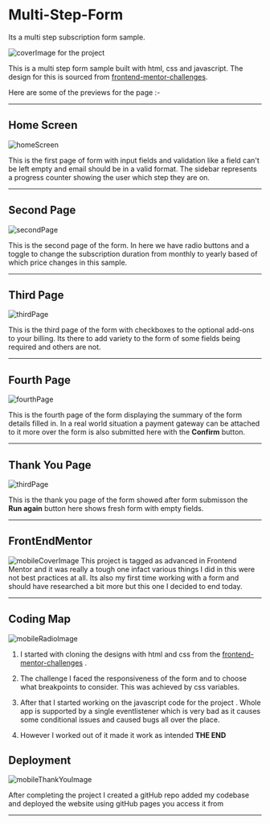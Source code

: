 # Multi-Step-Form
 Its a multi step subscription form sample.

![coverImage for the project](preview/coverImage.png)

This is a multi step form sample built with html, css and javascript. The design for this is sourced from [frontend-mentor-challenges](https://www.frontendmentor.io/challenges).

Here are some of the previews for the page :-

---

## Home Screen
![homeScreen](preview/emptyImage.png)

This is the first page of form with input fields and validation like a field can't be left empty and email should be in a valid format. The sidebar represents a progress counter showing the user which step they are on. 

---

## Second Page
![secondPage](preview/radioImage.png)

This is the second page of the form. In here we have radio buttons and a toggle to change the subscription duration from monthly to yearly based of which price changes in this sample.

---

## Third Page
![thirdPage](preview/checkImage.png)

This is the third page of the form with checkboxes to the optional add-ons to your billing. Its there to add variety to the form of some fields being required and others are not.

---

## Fourth Page
![fourthPage](preview/finalImage.png)

This is the fourth page of the form displaying the summary of the form details filled in.
In a real world situation a payment gateway can be attached to it more over the form is also submitted here with the **Confirm** button.

---

## Thank You Page
![thirdPage](preview/checkImage.png)

This is the thank you page of the form showed after form submisson the **Run again** button here shows fresh form with empty fields.

---

## FrontEndMentor
![mobileCoverImage](preview/mobilecover.png)
This project is tagged as advanced in Frontend Mentor and it was really a tough one infact various things I did in this were not best practices at all. Its also my first time working with a form and should have researched a bit more but this one I decided to end today.

---

## Coding Map
![mobileRadioImage](preview/mobileradio.png)

1. I started with cloning the designs with html and css from the [frontend-mentor-challenges](https://www.frontendmentor.io/challenges) .

2. The challenge I faced the responsiveness of the form and to choose what breakpoints to consider. This was achieved by css variables.

3. After that I started working on the javascript code for the project . Whole app is supported by a single eventlistener which is very bad as it causes some conditional issues and caused bugs all over the place.

4. However I worked out of it made it work as intended **THE END**

## Deployment 
![mobileThankYouImage](preview/mobilety.png)

After completing the project I created a gitHub repo added my codebase and deployed the website using gitHub pages you access it from 
<!-- [Website Link](https://corack01.github.io/Pomodoro-timer-app/).  -->

---

